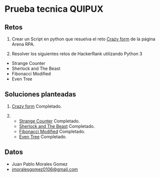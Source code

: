 # Prueba tecnica QUIPUX

## Retos

1. Crear un Script en python que resuelva el reto [Crazy form](https://arenarpa.com/crazy-form) de la página Arena RPA.

2. Resolver los siguientes retos de HackerRank utilizando Python 3

* Strange Counter
* Sherlock and The Beast
* Fibonacci Modified
* Even Tree

## Soluciones planteadas

1. [Crazy form](./ArenaRPA/main.py) Completado.

2. 
    * [Strange Counter](/HackRank/strange_counter.py) Completado.
    * [Sherlock and The Beast](/HackRank/sherlock.py) Completado.
    * [Fibonacci Modified](/HackRank/fibonacci_mod.py) Completado.
    * [Even Tree](/HackRank/even_tree.py) Completado.


## Datos
- Juan Pablo Morales Gomez
- jmoralesgomez0106@gmail.com
